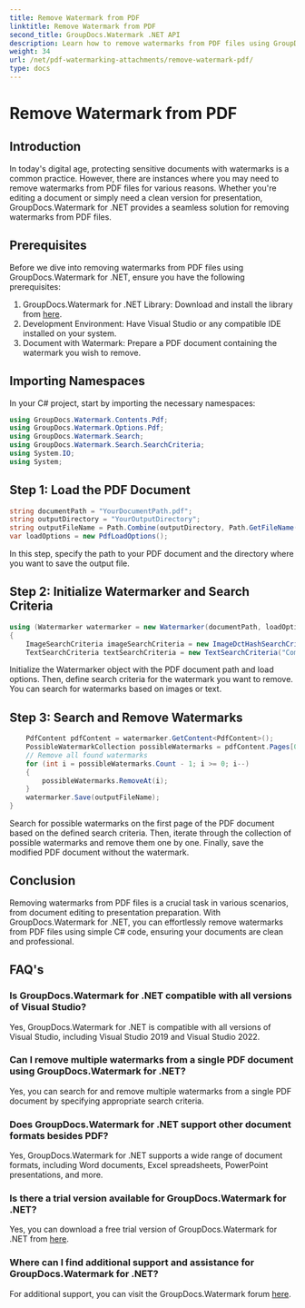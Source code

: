 ```yaml
---
title: Remove Watermark from PDF
linktitle: Remove Watermark from PDF
second_title: GroupDocs.Watermark .NET API
description: Learn how to remove watermarks from PDF files using GroupDocs.Watermark for .NET. Easy steps for professional document editing.
weight: 34
url: /net/pdf-watermarking-attachments/remove-watermark-pdf/
type: docs
---
```

# Remove Watermark from PDF

## Introduction
In today's digital age, protecting sensitive documents with watermarks is a common practice. However, there are instances where you may need to remove watermarks from PDF files for various reasons. Whether you're editing a document or simply need a clean version for presentation, GroupDocs.Watermark for .NET provides a seamless solution for removing watermarks from PDF files.
## Prerequisites
Before we dive into removing watermarks from PDF files using GroupDocs.Watermark for .NET, ensure you have the following prerequisites:
1. GroupDocs.Watermark for .NET Library: Download and install the library from [here](https://releases.groupdocs.com/Watermark/net/).
2. Development Environment: Have Visual Studio or any compatible IDE installed on your system.
3. Document with Watermark: Prepare a PDF document containing the watermark you wish to remove.

## Importing Namespaces
In your C# project, start by importing the necessary namespaces:
```csharp
using GroupDocs.Watermark.Contents.Pdf;
using GroupDocs.Watermark.Options.Pdf;
using GroupDocs.Watermark.Search;
using GroupDocs.Watermark.Search.SearchCriteria;
using System.IO;
using System;
```
## Step 1: Load the PDF Document
```csharp
string documentPath = "YourDocumentPath.pdf";
string outputDirectory = "YourOutputDirectory";
string outputFileName = Path.Combine(outputDirectory, Path.GetFileName(documentPath));
var loadOptions = new PdfLoadOptions();
```
In this step, specify the path to your PDF document and the directory where you want to save the output file.
## Step 2: Initialize Watermarker and Search Criteria
```csharp
using (Watermarker watermarker = new Watermarker(documentPath, loadOptions))
{
    ImageSearchCriteria imageSearchCriteria = new ImageDctHashSearchCriteria(Constants.LogoPng);
    TextSearchCriteria textSearchCriteria = new TextSearchCriteria("Company Name");
```
Initialize the Watermarker object with the PDF document path and load options. Then, define search criteria for the watermark you want to remove. You can search for watermarks based on images or text.
## Step 3: Search and Remove Watermarks
```csharp
    PdfContent pdfContent = watermarker.GetContent<PdfContent>();
    PossibleWatermarkCollection possibleWatermarks = pdfContent.Pages[0].Search(imageSearchCriteria.Or(textSearchCriteria));
    // Remove all found watermarks
    for (int i = possibleWatermarks.Count - 1; i >= 0; i--)
    {
        possibleWatermarks.RemoveAt(i);
    }
    watermarker.Save(outputFileName);
}
```
Search for possible watermarks on the first page of the PDF document based on the defined search criteria. Then, iterate through the collection of possible watermarks and remove them one by one. Finally, save the modified PDF document without the watermark.

## Conclusion
Removing watermarks from PDF files is a crucial task in various scenarios, from document editing to presentation preparation. With GroupDocs.Watermark for .NET, you can effortlessly remove watermarks from PDF files using simple C# code, ensuring your documents are clean and professional.
## FAQ's
### Is GroupDocs.Watermark for .NET compatible with all versions of Visual Studio?
Yes, GroupDocs.Watermark for .NET is compatible with all versions of Visual Studio, including Visual Studio 2019 and Visual Studio 2022.
### Can I remove multiple watermarks from a single PDF document using GroupDocs.Watermark for .NET?
Yes, you can search for and remove multiple watermarks from a single PDF document by specifying appropriate search criteria.
### Does GroupDocs.Watermark for .NET support other document formats besides PDF?
Yes, GroupDocs.Watermark for .NET supports a wide range of document formats, including Word documents, Excel spreadsheets, PowerPoint presentations, and more.
### Is there a trial version available for GroupDocs.Watermark for .NET?
Yes, you can download a free trial version of GroupDocs.Watermark for .NET from [here](https://releases.groupdocs.com/).
### Where can I find additional support and assistance for GroupDocs.Watermark for .NET?
For additional support, you can visit the GroupDocs.Watermark forum [here](https://forum.groupdocs.com/c/watermark/19).
